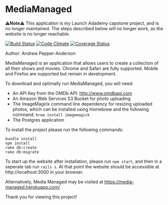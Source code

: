 # MediaManaged

⚠️**Note**⚠️ This application is my Launch Adademy capstone project, and is no longer maintained. The steps described below will no longer work, as the website is no longer reachable.

[![Build Status](https://codeship.com/projects/4d62c360-e59e-0135-6987-1ebfb90962bb/status?branch=master)](https://codeship.com/projects/4d62c360-e59e-0135-6987-1ebfb90962bb/status?branch=master)
[![Code Climate](https://codeclimate.com/github/arpepper139/MediaManaged/badges/gpa.svg)](https://codeclimate.com/github/arpepper139/MediaManaged)
[![Coverage Status](https://coveralls.io/repos/github/arpepper139/MediaManaged/badge.svg?branch=master)](https://coveralls.io/github/arpepper139/MediaManaged?branch=master)

Author: Andrew Pepper-Anderson

MediaManaged is an application that allows users to create a collection of all their shows and movies.
Chrome and Safari are fully supported. Mobile and Firefox are supported but remain in development.

To download and optimally run MediaManaged, you will need:
* An API Key from the OMDb API: http://www.omdbapi.com
* An Amazon Web Services S3 Bucket for photo uploading
* The ImageMagick command line dependency for resizing uploaded photos, which can be installed using Homebrew and the following command:
  `brew install imagemagick`
* The Postgres application

To install the project please run the following commands: 
```
bundle install
npm install
rake db:create
rake db:migrate
```

To start up the website after installation, please run `npm start`, and then in a seperate tab run `rails s`. At that point the website should be accessible at http://localhost:3000 in your browser.

Alternatively, Media Managed may be visited at https://media-managed.herokuapp.com/

Thank you for viewing this project!
